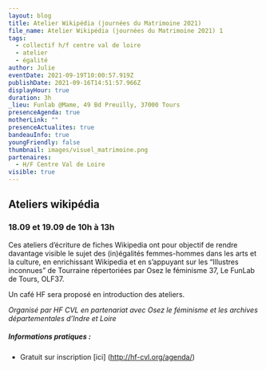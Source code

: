 ```yaml
---
layout: blog
title: Atelier Wikipédia (journées du Matrimoine 2021)
file_name: Atelier Wikipédia (journées du Matrimoine 2021) 1
tags:
  - collectif h/f centre val de loire
  - atelier
  - égalité
author: Julie
eventDate: 2021-09-19T10:00:57.919Z
publishDate: 2021-09-16T14:51:57.966Z
displayHour: true
duration: 3h
_lieu: Funlab @Mame, 49 Bd Preuilly, 37000 Tours
presenceAgenda: true
motherLink: ""
presenceActualites: true
bandeauInfo: true
youngFriendly: false
thumbnail: images/visuel_matrimoine.png
partenaires:
  - H/F Centre Val de Loire
visible: true
---
```

## Ateliers wikipédia
### 18.09 et 19.09 de 10h à 13h

Ces ateliers d’écriture de fiches Wikipedia ont pour objectif de rendre davantage visible le sujet des (in)égalités femmes-hommes dans les arts et la culture, en enrichissant Wikipedia et en s’appuyant sur les “Illustres inconnues” de Tourraine répertoriées par Osez le féminisme 37, Le FunLab de Tours, OLF37.

Un café HF sera proposé en introduction des ateliers.

*Organisé par HF CVL en partenariat avec Osez le féminisme
et les archives départementales d’Indre et Loire*

##### Informations pratiques : 
* Gratuit sur inscription [ici] (http://hf-cvl.org/agenda/)